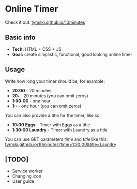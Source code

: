 # Online Timer

Check it out: [tymski.github.io/10minutes](https://tymski.github.io/10minutes/)

## Basic info

* **Tech:** HTML + CSS + JS
* **Goal:** create simplistic, functional, good looking online timer

## Usage

Write how long your timer should be, for example:

* __20:00__ - 20 minutes
* __20:__ - 20 minutes (you can omit zeros)
* __1:00:00__ - one hour
* __1::__ - one hour (you can omit zeros)

You can also provide a title for the timer, like so:

* __10:00 Eggs__ - Timer with Eggs as a title
* __1:30:00 Laundry__ - Timer with Laundry as a title

You can use GET parameters *time* and *title* like this:
[tymski.github.io/10minutes?time=1:30:00&title=Laundry](https://tymski.github.io/10minutes/?time=1:30:00&title=Laundry)

## [TODO]

* Service worker
* Changing icon
* User guide